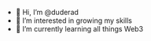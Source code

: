 - 👋 Hi, I’m @duderad
- 👀 I’m interested in growing my skills
- 🌱 I’m currently learning all things Web3

<!---
duderad/duderad is a ✨ special ✨ repository because its `README.md` (this file) appears on your GitHub profile.
You can click the Preview link to take a look at your changes.
--->

